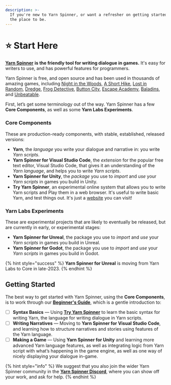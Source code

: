 ```yaml
---
description: >-
  If you're new to Yarn Spinner, or want a refresher on getting started, this is
  the place to be.
---
```


# ⭐ Start Here

[**Yarn Spinner**](https://yarnspinner.dev) **is the friendly tool for writing dialogue in games.** It's easy for writers to use, and has powerful features for programmers.&#x20;

Yarn Spinner is free, and open source and has been used in thousands of amazing games, including [Night in the Woods](http://nightinthewoods.com), [A Short Hike](https://ashorthike.com), [Lost in Random](https://www.ea.com/en-au/games/lost-in-random), [Dredge](https://www.dredge.game), [Frog Detective](https://frogdetective.net), [Button City](https://www.buttoncitygame.com), [Escape Academy](https://escapeacademygame.com/en), [Baladins](https://www.baladinsgame.com), and [Unbeatable](https://www.unbeatablegame.com).

First, let’s get some terminology out of the way. Yarn Spinner has a few **Core Components**, as well as some **Yarn Labs Experiments**.&#x20;

### Core Components

These are production-ready components, with stable, established, released versions:

* **Yarn**, the _language_ you write your dialogue and narrative in: you write _Yarn scripts_.
* **Yarn Spinner for Visual Studio Code**, the _extension_ for the popular free text editor, Visual Studio Code, that gives it an understanding of the _Yarn language_, and helps you to write _Yarn scripts_.
* **Yarn Spinner for Unity**, the _package_ you use to _import_ and _use_ your _Yarn scripts_ in games you build in Unity.
* **Try Yarn Spinner**, an experimental online system that allows you to write Yarn scripts and Play them in a web browser. It's useful to write basic Yarn, and test things out. It's just a [website](https://try.yarnspinner.dev) you can visit!

### Yarn Labs Experiments

These are experimental projects that are likely to eventually be released, but are currently in early, or experimental stages:

* **Yarn Spinner for Unreal**, the package you use to _import_ and _use_ your _Yarn scripts_ in games you build in Unreal.
* **Yarn Spinner for Godot**, the package you use to _import_ and _use_ your _Yarn scripts_ in games you build in Godot.

{% hint style="success" %}
**Yarn Spinner for Unreal** is moving from Yarn Labs to Core in late-2023.
{% endhint %}

## Getting Started

The best way to get started with Yarn Spinner, using the **Core Components**, is to work through our [**Beginner's Guide**](https://app.gitbook.com/o/-MUzdrP-qDd2PGa85Yan/s/-MUzduXovTOfMmBpZ0Wi/\~/changes/120/beginners-guide), which is a gentle introduction to:

* [ ] **Syntax Basics** — Using [**Try Yarn Spinner**](https://try.yarnspinner.dev) to learn the basic syntax for writing Yarn, the language for writing dialogue in Yarn scripts.&#x20;
* [ ] **Writing Narratives**  — Moving to **Yarn Spinner for Visual Studio Code**, and learning how to structure narratives and stories using features of the Yarn language.
* [ ] **Making a Game** — Using **Yarn Spinner for Unity** and learning more advanced Yarn language features, as well as integrating logic from Yarn script with what’s happening in the game engine, as well as one way of nicely displaying your dialogue in-game.

{% hint style="info" %}
We suggest that you also join the wider Yarn Spinner community in the [**Yarn Spinner Discord**](https://discord.gg/yarnspinner), where you can show off your work, and ask for help.
{% endhint %}
